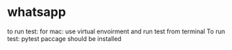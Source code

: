 # whatsapp
to run test:
            for mac: use virtual envoirment and run test from terminal
To run test:
            pytest paccage should be installed
